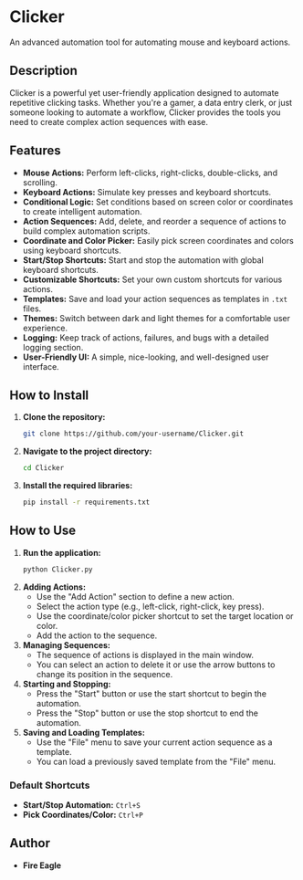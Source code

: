 # Clicker

An advanced automation tool for automating mouse and keyboard actions.

## Description

Clicker is a powerful yet user-friendly application designed to automate repetitive clicking tasks. Whether you're a gamer, a data entry clerk, or just someone looking to automate a workflow, Clicker provides the tools you need to create complex action sequences with ease.

## Features

*   **Mouse Actions:** Perform left-clicks, right-clicks, double-clicks, and scrolling.
*   **Keyboard Actions:** Simulate key presses and keyboard shortcuts.
*   **Conditional Logic:** Set conditions based on screen color or coordinates to create intelligent automation.
*   **Action Sequences:** Add, delete, and reorder a sequence of actions to build complex automation scripts.
*   **Coordinate and Color Picker:** Easily pick screen coordinates and colors using keyboard shortcuts.
*   **Start/Stop Shortcuts:** Start and stop the automation with global keyboard shortcuts.
*   **Customizable Shortcuts:** Set your own custom shortcuts for various actions.
*   **Templates:** Save and load your action sequences as templates in `.txt` files.
*   **Themes:** Switch between dark and light themes for a comfortable user experience.
*   **Logging:** Keep track of actions, failures, and bugs with a detailed logging section.
*   **User-Friendly UI:** A simple, nice-looking, and well-designed user interface.

## How to Install

1.  **Clone the repository:**
    ```bash
    git clone https://github.com/your-username/Clicker.git
    ```
2.  **Navigate to the project directory:**
    ```bash
    cd Clicker
    ```
3.  **Install the required libraries:**
    ```bash
    pip install -r requirements.txt
    ```

## How to Use

1.  **Run the application:**
    ```bash
    python Clicker.py
    ```
2.  **Adding Actions:**
    *   Use the "Add Action" section to define a new action.
    *   Select the action type (e.g., left-click, right-click, key press).
    *   Use the coordinate/color picker shortcut to set the target location or color.
    *   Add the action to the sequence.
3.  **Managing Sequences:**
    *   The sequence of actions is displayed in the main window.
    *   You can select an action to delete it or use the arrow buttons to change its position in the sequence.
4.  **Starting and Stopping:**
    *   Press the "Start" button or use the start shortcut to begin the automation.
    *   Press the "Stop" button or use the stop shortcut to end the automation.
5.  **Saving and Loading Templates:**
    *   Use the "File" menu to save your current action sequence as a template.
    *   You can load a previously saved template from the "File" menu.

### Default Shortcuts

*   **Start/Stop Automation:** `Ctrl+S`
*   **Pick Coordinates/Color:** `Ctrl+P`

## Author

*   **Fire Eagle**
